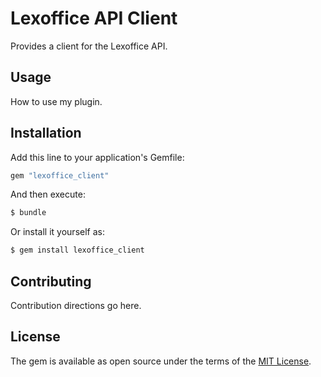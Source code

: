 # Lexoffice API Client
Provides a client for the Lexoffice API.

## Usage
How to use my plugin.

## Installation
Add this line to your application's Gemfile:

```ruby
gem "lexoffice_client"
```

And then execute:
```bash
$ bundle
```

Or install it yourself as:
```bash
$ gem install lexoffice_client
```

## Contributing
Contribution directions go here.

## License
The gem is available as open source under the terms of the [MIT License](https://opensource.org/licenses/MIT).
